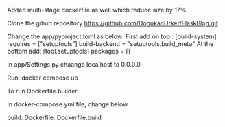 Added multi-stage dockerfile as well which reduce size by 17%.


Clone the gihub repository https://github.com/DogukanUrker/FlaskBlog.git


Change the app/pyproject.toml as below:
    First add on top : [build-system]
                       requires = ["setuptools"]
                       build-backend = "setuptools.build_meta"
    At the bottom add: [tool.setuptools]
                       packages = []


In app/Settings.py chaange localhost to 0.0.0.0


Run: docker compose up

To run Dockerfile.builder

In docker-compose.yml file, change below

build:
    Dockerfile: Dockerfile.build


